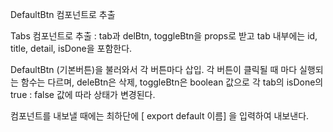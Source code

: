 DefaultBtn 컴포넌트로 추출

Tabs 컴포넌트로 추출 :
tab과 delBtn, toggleBtn을 props로 받고
tab 내부에는 id, title, detail, isDone을 포함한다.

DefaultBtn (기본버튼)을 불러와서 각 버튼마다 삽입.
각 버튼이 클릭될 때 마다 실행되는 함수는 다르며,
deleBtn은 삭제,
toggleBtn은 boolean 값으로 각 tab의 isDone의 true : false 값에
따라 상태가 변경된다.

컴포넌트를 내보낼 때에는 최하단에 [ export default 이름] 을 입력하여 내보낸다.
